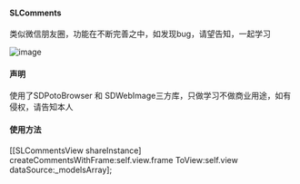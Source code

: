 #### SLComments
类似微信朋友圈，功能在不断完善之中，如发现bug，请望告知，一起学习

![image](https://github.com/SLPowerCoder/SLComments/blob/master/SLComments.gif)
#### 声明
使用了SDPotoBrowser 和 SDWebImage三方库，只做学习不做商业用途，如有侵权，请告知本人

#### 使用方法
[[SLCommentsView shareInstance] createCommentsWithFrame:self.view.frame ToView:self.view dataSource:_modelsArray];
